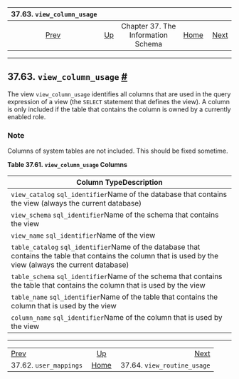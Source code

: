 

|                   37.63. `view_column_usage`                  |                                                                    |                                    |                                                       |                                                                         |
| :-----------------------------------------------------------: | :----------------------------------------------------------------- | :--------------------------------: | ----------------------------------------------------: | ----------------------------------------------------------------------: |
| [Prev](infoschema-user-mappings.html "37.62. user_mappings")  | [Up](information-schema.html "Chapter 37. The Information Schema") | Chapter 37. The Information Schema | [Home](index.html "PostgreSQL 17devel Documentation") |  [Next](infoschema-view-routine-usage.html "37.64. view_routine_usage") |

***

## 37.63. `view_column_usage` [#](#INFOSCHEMA-VIEW-COLUMN-USAGE)

The view `view_column_usage` identifies all columns that are used in the query expression of a view (the `SELECT` statement that defines the view). A column is only included if the table that contains the column is owned by a currently enabled role.

### Note

Columns of system tables are not included. This should be fixed sometime.

**Table 37.61. `view_column_usage` Columns**

| Column TypeDescription                                                                                                                                       |
| ------------------------------------------------------------------------------------------------------------------------------------------------------------ |
| `view_catalog` `sql_identifier`Name of the database that contains the view (always the current database)                                                     |
| `view_schema` `sql_identifier`Name of the schema that contains the view                                                                                      |
| `view_name` `sql_identifier`Name of the view                                                                                                                 |
| `table_catalog` `sql_identifier`Name of the database that contains the table that contains the column that is used by the view (always the current database) |
| `table_schema` `sql_identifier`Name of the schema that contains the table that contains the column that is used by the view                                  |
| `table_name` `sql_identifier`Name of the table that contains the column that is used by the view                                                             |
| `column_name` `sql_identifier`Name of the column that is used by the view                                                                                    |

***

|                                                               |                                                                    |                                                                         |
| :------------------------------------------------------------ | :----------------------------------------------------------------: | ----------------------------------------------------------------------: |
| [Prev](infoschema-user-mappings.html "37.62. user_mappings")  | [Up](information-schema.html "Chapter 37. The Information Schema") |  [Next](infoschema-view-routine-usage.html "37.64. view_routine_usage") |
| 37.62. `user_mappings`                                        |        [Home](index.html "PostgreSQL 17devel Documentation")       |                                             37.64. `view_routine_usage` |
